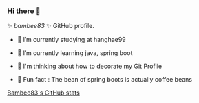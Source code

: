 ### Hi there 👋

 ✨ _bambee83_ ✨  GitHub profile.


- 🔭 I’m currently studying at hanghae99

- 🌱 I’m currently learning java, spring boot
<!-- - 👯 I’m looking to collaborate on ...-->

- 🤔 I'm thinking about how to decorate my Git Profile
<!-- - 💬 Ask me about ...
- 📫 How to reach me: ...
- 😄 Pronouns: ... -->

- 🪹 Fun fact : The bean of spring boots is actually coffee beans 


[Bambee83's GitHub stats](https://github-readme-stats.vercel.app/api?username=anuraghazra&show_icons=true&theme=transparent)

<!--
[![Bambee83's GitHub stats-Dark](https://github-readme-stats.vercel.app/api?username=anuraghazra&show_icons=true&theme=dark#gh-dark-mode-only)](https://github.com/anuraghazra/github-readme-stats#gh-dark-mode-only)
[![Bambee83's GitHub stats-Light](https://github-readme-stats.vercel.app/api?username=anuraghazra&show_icons=true&theme=default#gh-light-mode-only)](https://github.com/anuraghazra/github-readme-stats#gh-light-mode-only)
-->

<!--

This repository has been archived by the owner on May 19, 2022. It is now read-only.
Dplo1514
/
Dplo1514
Public archive
Code
Pull requests
Actions
Security
Insights
Update README.md
 main
@Dplo1514
Dplo1514 committed on May 19, 2022
1 parent 12d8f1c
commit ca3628c
Showing 1 changed file with 68 additions and 58 deletions.
 126  
README.md
@@ -1,67 +1,77 @@
### PLO GitHub🙂

<div>
<div align = "center">

![Anurag's GitHub stats](https://github-readme-stats.vercel.app/api?username=Dplo1514&show_icons=true&theme=tokyonight)


<img src="https://capsule-render.vercel.app/api?type=slice&color=gradient&height=150&section=header&text=💻PloGitHub💻&fontcolor=ffee00&fontSize=45&"/>


<br>
[![Hits](https://hits.seeyoufarm.com/api/count/incr/badge.svg?url=https%3A%2F%2Fgithub.com%2FDplo1514&count_bg=%23CD0000&title_bg=%23555555&icon=protocols-dot-io.svg&icon_color=%23FFFFFF&title=Today&edge_flat=false)](https://hits.seeyoufarm.com)
   </br>
👋 반갑습니다. 백엔드 주니어 개발자 지망생 PLO입니다.
</br>
🍀 오늘도 좋은하루 되세요
</br>
📲 CONTACT : dladlsgur3334@gmail.com 📲
</br>
💻 개발 BLOG : [ PLO의 개발 블로그 ](https://velog.io/@dplo1514) 💻  

![Top Langs](https://github-readme-stats.vercel.app/api/top-langs/?username=Dplo1514&layout=compact&theme=tokyonight)


<img src="https://capsule-render.vercel.app/api?type=slice&color=gradient&height=150&section=footer"/>
</div>
</br>
<div align = "center">

## 🧑‍💻 Stdudy🧑‍💻


### 🤖 : AI 배울랑교 지역 특성화 인공지능 교육 2021-07-08 ~ 2021-09-17

### 🪖 : 스파르타 코딩클럽 부트캠프 항해 99 6기 2222-03-07일 ~ 2021-06-10  

</div>

[![Hits](https://hits.seeyoufarm.com/api/count/incr/badge.svg?url=https%3A%2F%2Fgithub.com%2FDplo1514&count_bg=%2379C83D&title_bg=%23555555&icon=&icon_color=%23E7E7E7&title=hits&edge_flat=false)](https://hits.seeyoufarm.com)

---
Spring
<img src="https://img.shields.io/badge/Spring-6DB33F?style=flat-square&logo=spring&logoColor=white"/>
<img src="https://img.shields.io/badge/SpringBoot-6DB33F?style=flat-square&logo=springboot&logoColor=white"/>
<img src="https://img.shields.io/badge/SpringSecurity-6DB33F?style=flat-square&logo=springsecurity&logoColor=white"/>
<img src="https://img.shields.io/badge/INTELLIJIDEA-000000?style=flat-square&logo=intellijidea&logoColor=white"/>

---
프론트
<img src="https://img.shields.io/badge/HTML5-E34F26?style=flat-square&logo=html5&logoColor=white"/>
<img src="https://img.shields.io/badge/CSS3-1572B6?style=flat-square&logo=css3&logoColor=white"/>
<img src="https://img.shields.io/badge/JavaScript-F7DF1E?style=flat-square&logo=javascript&logoColor=white"/>
<img src="https://img.shields.io/badge/VSCODE-007ACC?style=flat-square&logo=visualstudiocode&logoColor=white"/>

---
파이썬
<img src="https://img.shields.io/badge/Python-3776AB?style=flat-square&logo=python&logoColor=white"/>
<img src="https://img.shields.io/badge/PyCharm-000000?style=flat-square&logo=pycharm&logoColor=white"/>

---
db
몽고디비
<img src="https://img.shields.io/badge/MongoDB-47A248?style=flat-square&logo=mongodb&logoColor=white"/>
에스큐엘
<img src="https://img.shields.io/badge/MySQL-4479A1?style=flat-square&logo=mysql&logoColor=white"/>
레디스
<img src="https://img.shields.io/badge/Redis-DC382D?style=flat-square&logo=redis&logoColor=white"/>

<img src="https://img.shields.io/badge/Gradle-02303A?style=flat-square&logo=gradle&logoColor=white"/>
<img src="https://img.shields.io/badge/JWT-000000?style=flat-square&logo=jsonwebtokens&logoColor=white"/>

도커
<img src="https://img.shields.io/badge/Docker-2496ED?style=flat-square&logo=docker&logoColor=white"/>
알티씨
<img src="https://img.shields.io/badge/WebRTC-333333?style=flat-square&logo=webrtc&logoColor=white"/>
소켓제이에스
<img src="https://img.shields.io/badge/SocketJS-333333?style=flat-square&logo=SOCKET.IO&logoColor=white"/>
<img src="https://img.shields.io/badge/Stomp-333333?style=flat-square&logo=SOCKET.IO&logoColor=white"/>

<img src="https://img.shields.io/badge/AwsEC2-232F3E?style=flat-square&logo=AmazonAWS&logoColor=white"/>
<img src="https://img.shields.io/badge/AwsRoute53-232F3E?style=flat-square&logo=AmazonAWS&logoColor=white"/>
<img src="https://img.shields.io/badge/AwsRDS-232F3E?style=flat-square&logo=AmazonAWS&logoColor=white"/>
<img src="https://img.shields.io/badge/AwsS3-232F3E?style=flat-square&logo=AmazonS3&logoColor=white"/>

<img src="https://img.shields.io/badge/Ubuntu-E95420?style=flat-square&logo=ubuntu&logoColor=white"/>

<img src="https://img.shields.io/badge/Linux-FCC624?style=flat-square&logo=linux&logoColor=white"/>


[![Top Langs](https://github-readme-stats.vercel.app/api/top-langs/?username=Dplo1514)](https://github.com/****/github-readme-stats)
</br>
<div align = "center">

## 👩‍💻 Project 🧑‍💻

### 항해 99 6주차 미니 프로젝트 😵 : [ TodayError Github](https://github.com/TodayError/TodayErrorBackSpring)
### 항해 99 7주차 클론코딩 프로젝트 🍀 : [ SlackClone Github](https://github.com/clone-coding-6/clonecoding)
### 항해 99 실전 프로젝트 💌 : [ Dear Github](https://github.com/FinalProjectDEAR/dear_BE)
</div>
</br>

<div align = "center">  


## 🧱 Stacks 🧱


|Part🗂|Studying✍️|
|:---:|:---:|
|📚Code|<img src="https://img.shields.io/badge/Python-3776AB?style=for-the-badge&logo=python&logoColor=white"/><img src="https://img.shields.io/badge/HTML5-E34F26?style=for-the-badge&logo=html5&logoColor=white"/><img src="https://img.shields.io/badge/CSS3-1572B6?style=for-the-badge&logo=css3&logoColor=white"/><img src="https://img.shields.io/badge/JavaScript-F7DF1E?style=for-the-badge&logo=javascript&logoColor=white"/><img src="https://img.shields.io/badge/Java-E34F26?style=for-the-badge&logo=java&logoColor=white"/>|
|⚙️Tech|<img src="https://img.shields.io/badge/Spring-6DB33F?style=for-the-badge&logo=spring&logoColor=white"/><img src="https://img.shields.io/badge/SpringBoot-6DB33F?style=for-the-badge&logo=springboot&logoColor=white"/><img src="https://img.shields.io/badge/SpringSecurity-6DB33F?style=for-the-badge&logo=springsecurity&logoColor=white"/><img src="https://img.shields.io/badge/Gradle-02303A?style=for-the-badge&logo=gradle&logoColor=white"/><img src="https://img.shields.io/badge/JWT-000000?style=for-the-badge&logo=jsonwebtokens&logoColor=white"/><img src="https://img.shields.io/badge/SocketJS-333333?style=for-the-badge&logo=SOCKET.IO&logoColor=white"/><img src="https://img.shields.io/badge/Stomp-333333?style=for-the-badge&logo=SOCKET.IO&logoColor=white"/><img src="https://img.shields.io/badge/WebRTC-333333?style=for-the-badge&logo=webrtc&logoColor=white"/><img src="https://img.shields.io/badge/Nginx-009639?style=for-the-badge&logo=Nginx&logoColor=white"/><img src="https://img.shields.io/badge/SSL-003A70?style=for-the-badge&logo=let's encrypt&logoColor=white"/>|
|💾DB|<img src="https://img.shields.io/badge/MySQL-4479A1?style=for-the-badge&logo=mysql&logoColor=white"/><img src="https://img.shields.io/badge/Redis-DC382D?style=for-the-badge&logo=redis&logoColor=white"/><img src="https://img.shields.io/badge/Docker-2496ED?style=for-the-badge&logo=docker&logoColor=white"/><img src="https://img.shields.io/badge/MongoDB-47A248?style=for-the-badge&logo=mongodb&logoColor=white"/>|
|⚒️Tool|<img src="https://img.shields.io/badge/PyCharm-000000?style=for-the-badge&logo=pycharm&logoColor=white"/><img src="https://img.shields.io/badge/VSCODE-007ACC?style=for-the-badge&logo=visualstudiocode&logoColor=white"/><img src="https://img.shields.io/badge/INTELLIJIDEA-000000?style=for-the-badge&logo=intellijidea&logoColor=white"/>|
|🐍AWS|<img src="https://img.shields.io/badge/AwsEC2-232F3E?style=for-the-badge&logo=AmazonAWS&logoColor=white"/><img src="https://img.shields.io/badge/AwsRDS-232F3E?style=for-the-badge&logo=AmazonAWS&logoColor=white"/><img src="https://img.shields.io/badge/AwsS3-232F3E?style=for-the-badge&logo=AmazonS3&logoColor=white"/><img src="https://img.shields.io/badge/AwsRoute53-232F3E?style=for-the-badge&logo=AmazonAWS&logoColor=white"/>|
|🐧OS|<img src="https://img.shields.io/badge/Ubuntu-E95420?style=for-the-badge&logo=ubuntu&logoColor=white"/><img src="https://img.shields.io/badge/Linux-FCC624?style=for-the-badge&logo=linux&logoColor=white"/>|  
</div>  

<div align = "center">  

</br>

## 📊 Status 📊

<a>

   ![Anurag's GitHub stats](https://github-readme-stats.vercel.app/api?username=Dplo1514&show_icons=true&theme=tokyonight) 
   ![Top Langs](https://github-readme-stats.vercel.app/api/top-langs/?username=Dplo1514&layout=compact&theme=tokyonight)

</a>
-->
